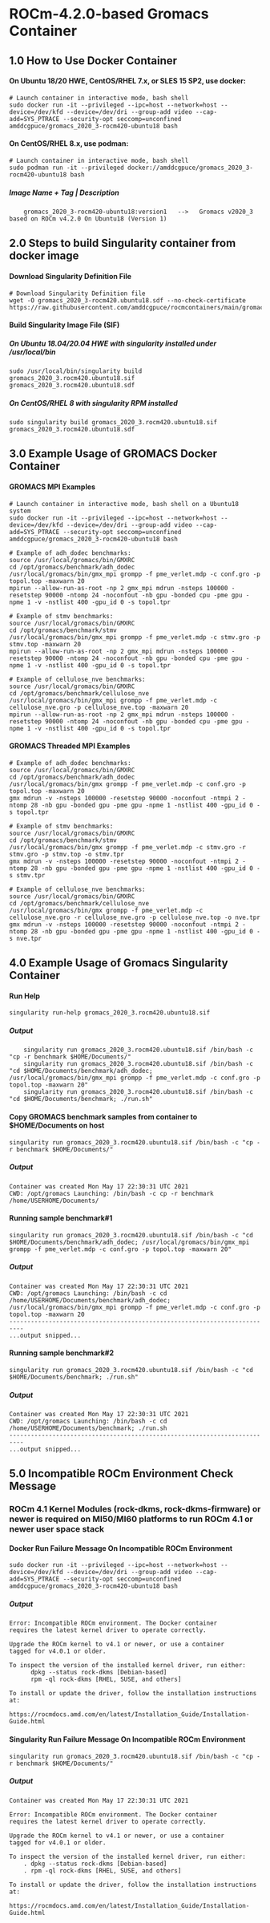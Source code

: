 # ROCm-4.2.0-based Gromacs Container

## 1.0 How to Use Docker Container
#### On Ubuntu 18/20 HWE, CentOS/RHEL 7.x, or SLES 15 SP2, use docker:
```
# Launch container in interactive mode, bash shell
sudo docker run -it --privileged --ipc=host --network=host --device=/dev/kfd --device=/dev/dri --group-add video --cap-add=SYS_PTRACE --security-opt seccomp=unconfined amddcgpuce/gromacs_2020_3-rocm420-ubuntu18 bash
```
#### On CentOS/RHEL 8.x, use podman:
```
# Launch container in interactive mode, bash shell
sudo podman run -it --privileged docker://amddcgpuce/gromacs_2020_3-rocm420-ubuntu18 bash
```
##### Image Name + Tag | Description
```
    gromacs_2020_3-rocm420-ubuntu18:version1   -->   Gromacs v2020_3 based on ROCm v4.2.0 On Ubuntu18 (Version 1)
```

## 2.0 Steps to build Singularity container from docker image
#### Download Singularity Definition File
```
# Download Singularity Definition file
wget -O gromacs_2020_3-rocm420.ubuntu18.sdf --no-check-certificate https://raw.githubusercontent.com/amddcgpuce/rocmcontainers/main/gromacs/rocm420/ubuntu18/gromacs_2020_3.rocm420.ubuntu18.sdf
```
#### Build Singularity Image File (SIF)
##### On Ubuntu 18.04/20.04 HWE with singularity installed under /usr/local/bin
```
sudo /usr/local/bin/singularity build gromacs_2020_3.rocm420.ubuntu18.sif gromacs_2020_3.rocm420.ubuntu18.sdf
```
##### On CentOS/RHEL 8 with singularity RPM installed
```
sudo singularity build gromacs_2020_3.rocm420.ubuntu18.sif gromacs_2020_3.rocm420.ubuntu18.sdf
```
	
## 3.0 Example Usage of GROMACS Docker Container
#### GROMACS MPI Examples
```
# Launch container in interactive mode, bash shell on a Ubuntu18 system
sudo docker run -it --privileged --ipc=host --network=host --device=/dev/kfd --device=/dev/dri --group-add video --cap-add=SYS_PTRACE --security-opt seccomp=unconfined amddcgpuce/gromacs_2020_3-rocm420-ubuntu18 bash

# Example of adh_dodec benchmarks: 
source /usr/local/gromacs/bin/GMXRC 
cd /opt/gromacs/benchmark/adh_dodec
/usr/local/gromacs/bin/gmx_mpi grompp -f pme_verlet.mdp -c conf.gro -p topol.top -maxwarn 20
mpirun --allow-run-as-root -np 2 gmx_mpi mdrun -nsteps 100000 -resetstep 90000 -ntomp 24 -noconfout -nb gpu -bonded cpu -pme gpu -npme 1 -v -nstlist 400 -gpu_id 0 -s topol.tpr

# Example of stmv benchmarks: 
source /usr/local/gromacs/bin/GMXRC 
cd /opt/gromacs/benchmark/stmv
/usr/local/gromacs/bin/gmx_mpi grompp -f pme_verlet.mdp -c stmv.gro -p stmv.top -maxwarn 20
mpirun --allow-run-as-root -np 2 gmx_mpi mdrun -nsteps 100000 -resetstep 90000 -ntomp 24 -noconfout -nb gpu -bonded cpu -pme gpu -npme 1 -v -nstlist 400 -gpu_id 0 -s topol.tpr

# Example of cellulose_nve benchmarks: 
source /usr/local/gromacs/bin/GMXRC 
cd /opt/gromacs/benchmark/cellulose_nve
/usr/local/gromacs/bin/gmx_mpi grompp -f pme_verlet.mdp -c cellulose_nve.gro -p cellulose_nve.top -maxwarn 20
mpirun --allow-run-as-root -np 2 gmx_mpi mdrun -nsteps 100000 -resetstep 90000 -ntomp 24 -noconfout -nb gpu -bonded cpu -pme gpu -npme 1 -v -nstlist 400 -gpu_id 0 -s topol.tpr
```
#### GROMACS Threaded MPI Examples
```
# Example of adh_dodec benchmarks: 
source /usr/local/gromacs/bin/GMXRC 
cd /opt/gromacs/benchmark/adh_dodec
/usr/local/gromacs/bin/gmx grompp -f pme_verlet.mdp -c conf.gro -p topol.top -maxwarn 20
gmx mdrun -v -nsteps 100000 -resetstep 90000 -noconfout -ntmpi 2 -ntomp 28 -nb gpu -bonded gpu -pme gpu -npme 1 -nstlist 400 -gpu_id 0 -s topol.tpr

# Example of stmv benchmarks: 
source /usr/local/gromacs/bin/GMXRC 
cd /opt/gromacs/benchmark/stmv
/usr/local/gromacs/bin/gmx grompp -f pme_verlet.mdp -c stmv.gro -r stmv.gro -p stmv.top -o stmv.tpr
gmx mdrun -v -nsteps 100000 -resetstep 90000 -noconfout -ntmpi 2 -ntomp 28 -nb gpu -bonded gpu -pme gpu -npme 1 -nstlist 400 -gpu_id 0 -s stmv.tpr

# Example of cellulose_nve benchmarks: 
source /usr/local/gromacs/bin/GMXRC 
cd /opt/gromacs/benchmark/cellulose_nve
/usr/local/gromacs/bin/gmx grompp -f pme_verlet.mdp -c cellulose_nve.gro -r cellulose_nve.gro -p cellulose_nve.top -o nve.tpr
gmx mdrun -v -nsteps 100000 -resetstep 90000 -noconfout -ntmpi 2 -ntomp 28 -nb gpu -bonded gpu -pme gpu -npme 1 -nstlist 400 -gpu_id 0 -s nve.tpr
```

## 4.0 Example Usage of Gromacs Singularity Container
#### Run Help
```
singularity run-help gromacs_2020_3.rocm420.ubuntu18.sif
```
##### Output
```
    singularity run gromacs_2020_3.rocm420.ubuntu18.sif /bin/bash -c "cp -r benchmark $HOME/Documents/"
    singularity run gromacs_2020_3.rocm420.ubuntu18.sif /bin/bash -c "cd $HOME/Documents/benchmark/adh_dodec; /usr/local/gromacs/bin/gmx_mpi grompp -f pme_verlet.mdp -c conf.gro -p topol.top -maxwarn 20"
    singularity run gromacs_2020_3.rocm420.ubuntu18.sif /bin/bash -c "cd $HOME/Documents/benchmark; ./run.sh"
```
#### Copy GROMACS benchmark samples from container to $HOME/Documents on host
```
singularity run gromacs_2020_3.rocm420.ubuntu18.sif /bin/bash -c "cp -r benchmark $HOME/Documents/"
```
##### Output
```
Container was created Mon May 17 22:30:31 UTC 2021
CWD: /opt/gromacs Launching: /bin/bash -c cp -r benchmark /home/USERHOME/Documents/
```
#### Running sample benchmark#1
```
singularity run gromacs_2020_3.rocm420.ubuntu18.sif /bin/bash -c "cd $HOME/Documents/benchmark/adh_dodec; /usr/local/gromacs/bin/gmx_mpi grompp -f pme_verlet.mdp -c conf.gro -p topol.top -maxwarn 20"
```
##### Output
```
Container was created Mon May 17 22:30:31 UTC 2021
CWD: /opt/gromacs Launching: /bin/bash -c cd /home/USERHOME/Documents/benchmark/adh_dodec; /usr/local/gromacs/bin/gmx_mpi grompp -f pme_verlet.mdp -c conf.gro -p topol.top -maxwarn 20
--------------------------------------------------------------------------
...output snipped...
```
#### Running sample benchmark#2
```
singularity run gromacs_2020_3.rocm420.ubuntu18.sif /bin/bash -c "cd $HOME/Documents/benchmark; ./run.sh"
```
##### Output
```
Container was created Mon May 17 22:30:31 UTC 2021
CWD: /opt/gromacs Launching: /bin/bash -c cd /home/USERHOME/Documents/benchmark; ./run.sh
--------------------------------------------------------------------------
...output snipped...
```

## 5.0 Incompatible ROCm Environment Check Message
### ROCm 4.1 Kernel Modules (rock-dkms, rock-dkms-firmware) or newer is required on MI50/MI60 platforms to run ROCm 4.1 or newer user space stack 

#### Docker Run Failure Message On Incompatible ROCm Environment
```
sudo docker run -it --privileged --ipc=host --network=host --device=/dev/kfd --device=/dev/dri --group-add video --cap-add=SYS_PTRACE --security-opt seccomp=unconfined amddcgpuce/gromacs_2020_3-rocm420-ubuntu18 bash
```
##### Output
```
Error: Incompatible ROCm environment. The Docker container
requires the latest kernel driver to operate correctly.

Upgrade the ROCm kernel to v4.1 or newer, or use a container
tagged for v4.0.1 or older.

To inspect the version of the installed kernel driver, run either:
      dpkg --status rock-dkms [Debian-based]
      rpm -ql rock-dkms [RHEL, SUSE, and others]

To install or update the driver, follow the installation instructions at:
    https://rocmdocs.amd.com/en/latest/Installation_Guide/Installation-Guide.html
```

#### Singularity Run Failure Message On Incompatible ROCm Environment
```
singularity run gromacs_2020_3.rocm420.ubuntu18.sif /bin/bash -c "cp -r benchmark $HOME/Documents/"
```
##### Output
```
Container was created Mon May 17 22:30:31 UTC 2021

Error: Incompatible ROCm environment. The Docker container 
requires the latest kernel driver to operate correctly.

Upgrade the ROCm kernel to v4.1 or newer, or use a container 
tagged for v4.0.1 or older.

To inspect the version of the installed kernel driver, run either:
    . dpkg --status rock-dkms [Debian-based]
    . rpm -ql rock-dkms [RHEL, SUSE, and others]

To install or update the driver, follow the installation instructions at:
    https://rocmdocs.amd.com/en/latest/Installation_Guide/Installation-Guide.html

```
